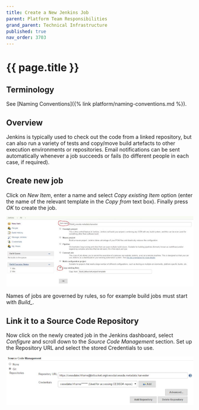 ```yaml
---
title: Create a New Jenkins Job
parent: Platform Team Responsibilities
grand_parent: Technical Infrastructure
published: true
nav_order: 3703
---
```


# {{ page.title }}

## Terminology

See [Naming Conventions]({% link platform/naming-conventions.md %}).

## Overview

Jenkins is typically used to check out the code from a linked repository,
but can also run a variety of tests and copy/move build artefacts to other execution environments or repositories.
Email notifications can be sent automatically whenever a job succeeds or fails (to different people in each case, if required).

## Create new job

Click on *New Item*, enter a name and select *Copy existing Item* option
(enter the name of the relevant template in the *Copy from* text box). Finally press *OK* to create the job.  

![Jenkins New Item](../assets/jenkins-new-item.png)

Names of jobs are governed by rules, so for example build jobs must start with *Build_*.

## Link it to a Source Code Repository

Now click on the newly created job in the Jenkins dashboard, select *Configure* and scroll down to the
*Source Code Management* section. Set up the Repository URL and select the stored Credentials to use.

![Jenkins Job Git Credentials](../assets/jenkins-job-git-credentials.png)
